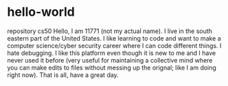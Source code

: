 # hello-world
repository cs50
Hello, I am 11771 (not my actual name).
I live in the south eastern part of the United States.
I like learning to code and want to make a computer science/cyber security career where I can code different things.
I hate debugging.
I like this platform even though it is new to me and I have never used it before (very useful for maintaining a collective mind where you can make edits to files without messing up the orignal; like I am doing right now). 
That is all, have a great day.

